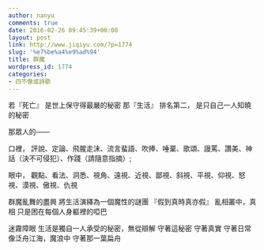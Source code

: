 ```yaml
---
author: nanyu
comments: true
date: 2016-02-26 09:45:39+00:00
layout: post
link: http://www.jiqiyu.com/?p=1774
slug: '%e7%be%a4%e9%ad%94'
title: 群魔
wordpress_id: 1774
categories:
- 四不像或詩歌
---
```


若『死亡』
是世上保守得最嚴的秘密
那『生活』
排名第二，
是只自己一人知曉的秘密

那眾人的——

口裡，
評說、定論、飛腥走沫、流言蜚語、吹捧、唾棄、歌頌、謾罵、讚美、神話（決不可侵犯）、作踐（請隨意指摘）;

眼中，
觀點、看法、洞悉、視角、遠視、近視、鄙視、斜視、平視、仰視、怒視、漠視、傲視、仇視

群魔亂舞的盡興
將生活演繹為一個魔性的謎團
『假到真時真亦假』
亂相叢中，真相
只是困在每個人身軀裡的啞巴

迷霧障眼
生活是獨自一人承受的秘密，無從辯解
守著這秘密
守著真實
守著日常
像泛舟江海，魔浪中
守著那一葉扁舟
